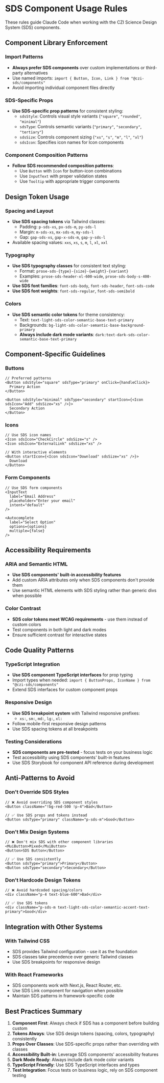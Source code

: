 # SDS Component Usage Rules

These rules guide Claude Code when working with the CZI Science Design System (SDS) components.

## Component Library Enforcement

### Import Patterns

- **Always prefer SDS components** over custom implementations or third-party alternatives
- Use named imports: `import { Button, Icon, Link } from "@czi-sds/components"`
- Avoid importing individual component files directly

### SDS-Specific Props

- **Use SDS-specific prop patterns** for consistent styling:
  - `sdsStyle`: Controls visual style variants (`"square"`, `"rounded"`, `"minimal"`)
  - `sdsType`: Controls semantic variants (`"primary"`, `"secondary"`, `"tertiary"`)
  - `sdsSize`: Controls component sizing (`"xs"`, `"s"`, `"m"`, `"l"`, `"xl"`)
  - `sdsIcon`: Specifies icon names for Icon components

### Component Composition Patterns

- **Follow SDS recommended composition patterns**:
  - Use `Button` with `Icon` for button-icon combinations
  - Use `InputText` with proper validation states
  - Use `Tooltip` with appropriate trigger components

## Design Token Usage

### Spacing and Layout

- **Use SDS spacing tokens** via Tailwind classes:
  - Padding: `p-sds-xs`, `px-sds-m`, `py-sds-l`
  - Margin: `m-sds-xs`, `mx-sds-m`, `my-sds-l`
  - Gap: `gap-sds-xs`, `gap-x-sds-m`, `gap-y-sds-l`
- Available spacing values: `xxs`, `xs`, `s`, `m`, `l`, `xl`, `xxl`

### Typography

- **Use SDS typography classes** for consistent text styling:
  - Format: `prose-sds-{type}-{size}-{weight}-{variant}`
  - Examples: `prose-sds-header-xl-600-wide`, `prose-sds-body-s-400-wide`
- **Use SDS font families**: `font-sds-body`, `font-sds-header`, `font-sds-code`
- **Use SDS font weights**: `font-sds-regular`, `font-sds-semibold`

### Colors

- **Use SDS semantic color tokens** for theme consistency:
  - Text: `text-light-sds-color-semantic-base-text-primary`
  - Backgrounds: `bg-light-sds-color-semantic-base-background-primary`
  - **Always include dark mode variants**: `dark:text-dark-sds-color-semantic-base-text-primary`

## Component-Specific Guidelines

### Buttons

```tsx
// Preferred patterns
<Button sdsStyle="square" sdsType="primary" onClick={handleClick}>
  Primary Action
</Button>

<Button sdsStyle="minimal" sdsType="secondary" startIcon={<Icon sdsIcon="Add" sdsSize="xs" />}>
  Secondary Action
</Button>
```

### Icons

```tsx
// Use SDS icon names
<Icon sdsIcon="CheckCircle" sdsSize="s" />
<Icon sdsIcon="ExternalLink" sdsSize="xs" />

// With interactive elements
<Button startIcon={<Icon sdsIcon="Download" sdsSize="xs" />}>
  Download
</Button>
```

### Form Components

```tsx
// Use SDS form components
<InputText
  label="Email Address"
  placeholder="Enter your email"
  intent="default"
/>

<Autocomplete
  label="Select Option"
  options={options}
  multiple={false}
/>
```

## Accessibility Requirements

### ARIA and Semantic HTML

- **Use SDS components' built-in accessibility features**
- Add custom ARIA attributes only when SDS components don't provide them
- Use semantic HTML elements with SDS styling rather than generic divs when possible

### Color Contrast

- **SDS color tokens meet WCAG requirements** - use them instead of custom colors
- Test components in both light and dark modes
- Ensure sufficient contrast for interactive states

## Code Quality Patterns

### TypeScript Integration

- **Use SDS component TypeScript interfaces** for prop typing
- Import types when needed: `import { ButtonProps, IconName } from "@czi-sds/components"`
- Extend SDS interfaces for custom component props

### Responsive Design

- **Use SDS breakpoint system** with Tailwind responsive prefixes:
  - `xs:`, `sm:`, `md:`, `lg:`, `xl:`
- Follow mobile-first responsive design patterns
- Use SDS spacing tokens at all breakpoints

### Testing Considerations

- **SDS components are pre-tested** - focus tests on your business logic
- Test accessibility using SDS components' built-in features
- Use SDS Storybook for component API reference during development

## Anti-Patterns to Avoid

### Don't Override SDS Styles

```tsx
// ❌ Avoid overriding SDS component styles
<Button className="!bg-red-500 !p-4">Bad</Button>

// ✅ Use SDS props and tokens instead
<Button sdsType="primary" className="p-sds-m">Good</Button>
```

### Don't Mix Design Systems

```tsx
// ❌ Don't mix SDS with other component libraries
<MuiButton>Mixed</MuiButton>
<Button>SDS Button</Button>

// ✅ Use SDS consistently
<Button sdsType="primary">Primary</Button>
<Button sdsType="secondary">Secondary</Button>
```

### Don't Hardcode Design Tokens

```tsx
// ❌ Avoid hardcoded spacing/colors
<div className="p-4 text-blue-600">Bad</div>

// ✅ Use SDS tokens
<div className="p-sds-m text-light-sds-color-semantic-accent-text-primary">Good</div>
```

## Integration with Other Systems

### With Tailwind CSS

- SDS provides Tailwind configuration - use it as the foundation
- SDS classes take precedence over generic Tailwind classes
- Use SDS breakpoints for responsive design

### With React Frameworks

- SDS components work with Next.js, React Router, etc.
- Use SDS Link component for navigation when possible
- Maintain SDS patterns in framework-specific code

## Best Practices Summary

1. **Component First**: Always check if SDS has a component before building custom
2. **Tokens Always**: Use SDS design tokens (spacing, colors, typography) consistently
3. **Props Over Classes**: Use SDS-specific props rather than overriding with classes
4. **Accessibility Built-in**: Leverage SDS components' accessibility features
5. **Dark Mode Ready**: Always include dark mode color variants
6. **TypeScript Friendly**: Use SDS TypeScript interfaces and types
7. **Test Integration**: Focus tests on business logic, rely on SDS component testing
